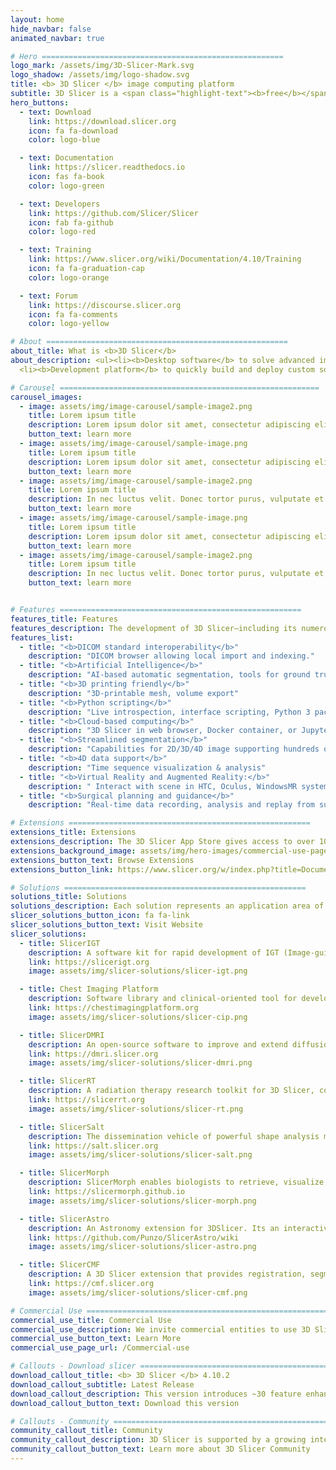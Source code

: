 ```yaml
---
layout: home
hide_navbar: false
animated_navbar: true

# Hero ======================================================
logo_mark: /assets/img/3D-Slicer-Mark.svg
logo_shadow: /assets/img/logo-shadow.svg
title: <b> 3D Slicer </b> image computing platform
subtitle: 3D Slicer is a <span class="highlight-text"><b>free</b></span>, <span class="highlight-text"><b>open source</b></span> and <span class="highlight-text"><b>multi-platform</b></span> software package widely used for medical, biomedical, and related imaging research.
hero_buttons:
  - text: Download
    link: https://download.slicer.org
    icon: fa fa-download
    color: logo-blue

  - text: Documentation
    link: https://slicer.readthedocs.io
    icon: fas fa-book
    color: logo-green

  - text: Developers
    link: https://github.com/Slicer/Slicer
    icon: fab fa-github
    color: logo-red

  - text: Training
    link: https://www.slicer.org/wiki/Documentation/4.10/Training
    icon: fa fa-graduation-cap
    color: logo-orange

  - text: Forum
    link: https://discourse.slicer.org
    icon: fa fa-comments
    color: logo-yellow

# About ======================================================
about_title: What is <b>3D Slicer</b>
about_description: <ul><li><b>Desktop software</b> to solve advanced image computing challenges with a focus on clinical and biomedical applications.</li>
  <li><b>Development platform</b> to quickly build and deploy custom solutions for research and commercial products, using free, open-source software.</li><li><b>Community</b> of knowledgeable users and developers working together to improve medical computing.</li></ul>

# Carousel ==========================================================
carousel_images:
  - image: assets/img/image-carousel/sample-image2.png
    title: Lorem ipsum title
    description: Lorem ipsum dolor sit amet, consectetur adipiscing elit. Duis mollis libero eu mi tincidunt maximus. Pellentesque ut maximus ipsum. <a href="https://www.slicer.org/wiki/Documentation/4.10/Announcements"> learn more > </a>
    button_text: learn more
  - image: assets/img/image-carousel/sample-image.png
    title: Lorem ipsum title
    description: Lorem ipsum dolor sit amet, consectetur adipiscing elit. Duis mollis libero eu mi tincidunt maximus.Lorem ipsum dolor sit amet, consectetur adipiscing elit.<a href="https://www.slicer.org/wiki/Documentation/4.10/Announcements"> learn more > </a>
    button_text: learn more
  - image: assets/img/image-carousel/sample-image2.png
    title: Lorem ipsum title
    description: In nec luctus velit. Donec tortor purus, vulputate et fringilla ac, tempus eget purus. In semper fermentum nisl ac accumsan.<a href="https://www.slicer.org/wiki/Documentation/4.10/Announcements"> learn more > </a>
    button_text: learn more
  - image: assets/img/image-carousel/sample-image.png
    title: Lorem ipsum title
    description: Lorem ipsum dolor sit amet, consectetur adipiscing elit. Duis mollis libero eu mi tincidunt maximus. Pellentesque ut maximus ipsum. <a href="https://www.slicer.org/wiki/Documentation/4.10/Announcements"> learn more > </a>
    button_text: learn more
  - image: assets/img/image-carousel/sample-image2.png
    title: Lorem ipsum title
    description: In nec luctus velit. Donec tortor purus, vulputate et fringilla ac, tempus eget purus. In semper fermentum nisl ac accumsan.<a href="https://www.slicer.org/wiki/Documentation/4.10/Announcements"> learn more > </a>
    button_text: learn more


# Features ======================================================
features_title: Features
features_description: The development of 3D Slicer—including its numerous modules, extensions, datasets, pull requests, patches, issues reports, suggestions—is made possible by users, developers, contributors and commercial partners around the world.
features_list:
  - title: "<b>DICOM standard interoperability</b>"
    description: "DICOM browser allowing local import and indexing."
  - title: "<b>Artificial Intelligence</b>"
    description: "AI-based automatic segmentation, tools for ground truth training data generation, DeepInfer extension for Deep Learning, Tensorflow compatibility and Nvidia Clara automatic segmentation."
  - title: "<b>3D printing friendly</b>"
    description: "3D-printable mesh, volume export"
  - title: "<b>Python scripting</b>"
    description: "Live introspection, interface scripting, Python 3 packages can be installed"
  - title: "<b>Cloud-based computing</b>"
    description: "3D Slicer in web browser, Docker container, or Jupyter notebook kernel"
  - title: "<b>Streamlined segmentation</b>"
    description: "Capabilities for 2D/3D/4D image supporting hundreds of segments per image"
  - title: "<b>4D data support</b>"
    description: "Time sequence visualization & analysis"
  - title: "<b>Virtual Reality and Augmented Reality:</b>"
    description: " Interact with scene in HTC, Oculus, WindowsMR systems; export data to HoloLens"
  - title: "<b>Surgical planning and guidance</b>"
    description: "Real-time data recording, analysis and replay from surgical navigation systems, ultrasound scanners cameras and trackers, OpenIGTLink connection with trackers, scanners"

# Extensions ======================================================
extensions_title: Extensions
extensions_description: The 3D Slicer App Store gives access to over 100 extensions that can be installed and used with the 3D Slicer application.
extensions_background_image: assets/img/hero-images/commercial-use-page-hero.png
extensions_button_text: Browse Extensions
extensions_button_link: https://www.slicer.org/w/index.php?title=Documentation/Nightly/Extensions

# Solutions ======================================================
solutions_title: Solutions
solutions_description: Each solution represents an application area of 3D Slicer, which may include collection of extensions, tutorials, forum sub-communities, and even custom software distributions tailored to the needs of a specific community. Custom distributions can provide self-contained, end-to-end implementation of specific workflows with simplified user interface.
slicer_solutions_button_icon: fa fa-link
slicer_solutions_button_text: Visit Website
slicer_solutions:
  - title: SlicerIGT
    description: A software kit for rapid development of IGT (Image-guided therapy) applications.
    link: https://slicerigt.org
    image: assets/img/slicer-solutions/slicer-igt.png

  - title: Chest Imaging Platform
    description: Software library and clinical-oriented tool for development and translation of known and novel quantitative phenotypes in lung diseases.
    link: https://chestimagingplatform.org
    image: assets/img/slicer-solutions/slicer-cip.png

  - title: SlicerDMRI
    description: An open-source software to improve and extend diffusion magnetic resonance imaging software in 3D Slicer.
    link: https://dmri.slicer.org
    image: assets/img/slicer-solutions/slicer-dmri.png

  - title: SlicerRT
    description: A radiation therapy research toolkit for 3D Slicer, containing RT features for import/export, analysis & visualization.
    link: https://slicerrt.org
    image: assets/img/slicer-solutions/slicer-rt.png

  - title: SlicerSalt
    description: The dissemination vehicle of powerful shape analysis methodology based on 3D Slicer.
    link: https://salt.slicer.org
    image: assets/img/slicer-solutions/slicer-salt.png

  - title: SlicerMorph
    description: SlicerMorph enables biologists to retrieve, visualize, measure, segment and animate 3D biological specimens from digital collections of volumetric and surface scans. It also enables researchers to conduct landmark-based geometric morphometric analyses, all within the 3D Slicer.
    link: https://slicermorph.github.io
    image: assets/img/slicer-solutions/slicer-morph.png

  - title: SlicerAstro
    description: An Astronomy extension for 3DSlicer. Its an interactive 3D visual analytics tool for HI (neutral Hydrogen) data.
    link: https://github.com/Punzo/SlicerAstro/wiki
    image: assets/img/slicer-solutions/slicer-astro.png

  - title: SlicerCMF
    description: A 3D Slicer extension that provides registration, segmentation and quantification modules for dental images analysis.
    link: https://cmf.slicer.org
    image: assets/img/slicer-solutions/slicer-cmf.png

# Commercial Use ======================================================
commercial_use_title: Commercial Use
commercial_use_description: We invite commercial entities to use 3D Slicer. 3D Slicer is a Free Open Source Software distributed under a BSD style license.<br> The license does not impose restrictions on the use of the software. For details, please see the <a href="https://www.slicer.org/wiki/License">3D Slicer Software License Agreement</a>.<br> Learn more about our commercial partners and 3D Slicer based products and product prototypes.
commercial_use_button_text: Learn More
commercial_use_page_url: /Commercial-use

# Callouts - Download slicer ======================================================
download_callout_title: <b> 3D Slicer </b> 4.10.2
download_callout_subtitle: Latest Release
download_callout_description: This version introduces ~30 feature enhancements and bug fixes for better performance and stability. <br> <br> Read the <a href="https://www.slicer.org/wiki/Documentation/4.10/Announcements">Announcements</a>  for more details.
download_callout_button_text: Download this version

# Callouts - Community ======================================================
community_callout_title: Community
community_callout_description: 3D Slicer is supported by a growing international user and developer community. <br> To acknowledge 3D Slicer as a platform, please see the <a href="https://www.slicer.org/wiki/CitingSlicer">Citing Slicer</a>.
community_callout_button_text: Learn more about 3D Slicer Community
---
```

